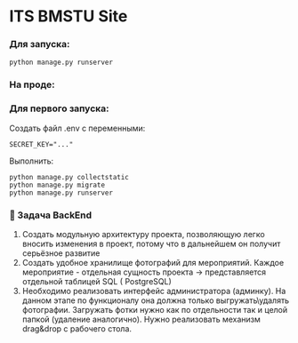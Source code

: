 # ITS BMSTU Site

### Для запуска:
```shell
python manage.py runserver
```

### На проде:


### Для первого запуска:

Создать файл .env с переменными:

```
SECRET_KEY="..."
```

Выполнить:
```shell
python manage.py collectstatic
python manage.py migrate 
python manage.py runserver
```

### 🤖 Задача BackEnd

1. Создать модульную архитектуру проекта, позволяющую легко вносить изменения в
   проект, потому что в дальнейшем он получит серьёзное развитие
2. Создать удобное хранилище фотографий для мероприятий. Каждое мероприятие -
   отдельная сущность проекта → представляется отдельной таблицей SQL (
   PostgreSQL)
3. Необходимо реализовать интерфейс администратора (админку). На данном этапе
   по функционалу она должна только выгружать\удалять фотографии. Загружать
   фотки нужно как по отдельности так и целой папкой (удаление аналогично).
   Нужно реализовать механизм drag&drop с рабочего стола.
